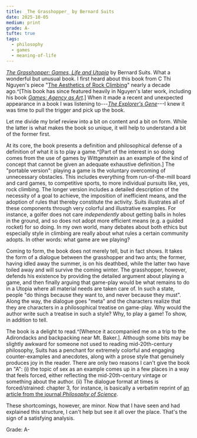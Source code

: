 ```yaml
---
title: _The Grasshopper_ by Bernard Suits
date: 2025-10-05
medium: print
grade: A-
tufte: true
tags:
  - philosophy
  - games
  - meaning-of-life
---
```


[_The Grasshopper: Games, Life and Utopia_](https://bookshop.org/a/111171/9781554812158) by Bernard Suits.  What a wonderful but unusual book.  I first heard about this book from C Thi Nguyen's piece "[The Aesthetics of Rock Climbing](https://philosophersmag.com/the-aesthetics-of-rock-climbing/)" nearly a decade ago.^[This book has since featured heavily in Nguyen's later work, including his book [_Games: Agency as Art_](https://bookshop.org/a/111171/9780197815656).] When it made a recent and unexpected appearance in a book I was listening to---[_The Explorer's Gene_](the-explorers-gene.md)---I knew it was time to pull the trigger and pick up the book.

Let me divide my brief review into a bit on content and a bit on form.  While the latter is what makes the book so unique, it will help to understand a bit of the former first.

At its core, the book presents a definition and philosophical defense of a definition of what it is to play a game.^[Part of the interest in so doing comes from the use of games by Wittgenstein as an example of the kind of concept that cannot be given an adequate exhaustive definition.] The "portable version": playing a game is the voluntary overcoming of unnecessary obstacles.  This includes everything from run-of-the-mill board and card games, to competitive sports, to more individual pursuits like, yes, rock climbing.  The longer version includes a detailed description of the necessity of a goal to achieve, the imposition of inefficient means, and the adoption of rules that thereby constitute the activity.  Suits illustrates all of these components through very colorful and illustrative examples.  For instance, a golfer does not care _independently_ about getting balls in holes in the ground, and so does not adopt more efficient means (e.g. a guided rocket) for so doing.   In my own world, many debates about both ethics but especially style in climbing are really about what rules a certain community adopts.  In other words: what game are we playing?

Coming to form, the book does not merely tell, but in fact shows.  It takes the form of a dialogue between the grasshopper and two ants; the former, having idled away the summer, is on his deathbed, while the latter two have toiled away and will survive the coming winter.  The grasshopper, however, defends his existence by providing the detailed argument about playing a game, and then finally arguing that game-play would be what remains to do in a Utopia where all material needs are taken care of.  In such a state, people "do things because they want to, and never because they must".  Along the way, the dialogue goes "meta" and the characters realize that they are characters in a philosophical treatise on game-play.  Why would the author write such a treatise in such a style?  Why, to play a game!  To show, in addition to tell.

The book is a delight to read.^[Whence it accompanied me on a trip to the Adirondacks and backpacking near Mt. Baker.].  Although some bits may be slightly awkward for someone not used to reading mid-20th-century philosophy, Suits has a penchant for extremely colorful and engaging counter-examples and anecdotes, along with a prose style that genuinely produces joy in the reader.  There are only two reasons I can't give the book an "A": (i) the topic of sex as an example comes up in a few places in a way that feels forced, either reflecting the mid-20th-century vintage or something about the author.  (ii) The dialogue format at times is forced/strained: chapter 3, for instance, is basically a verbatim reprint of [an article from the journal _Philosophy of Science_](https://doi.org/10.1086/288138).  

These shortcomings, however, are minor.  Now that I have seen and had explained this structure, I can't help but see it all over the place.  That's the sign of a satisfying analysis.

Grade: A-
